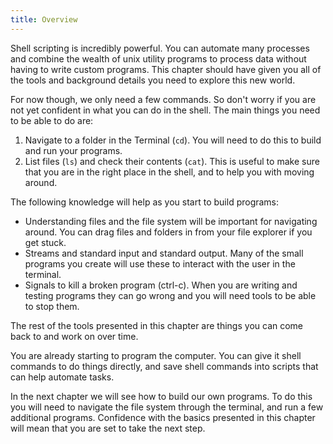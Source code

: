 ```yaml
---
title: Overview
---
```


Shell scripting is incredibly powerful. You can automate many processes and combine the wealth of unix utility programs to process data without having to write custom programs. This chapter should have given you all of the tools and background details you need to explore this new world.

For now though, we only need a few commands. So don't worry if you are not yet confident in what you can do in the shell. The main things you need to be able to do are:

1. Navigate to a folder in the Terminal (`cd`). You will need to do this to build and run your programs.
2. List files (`ls`) and check their contents (`cat`). This is useful to make sure that you are in the right place in the shell, and to help you with moving around.

The following knowledge will help as you start to build programs:

* Understanding files and the file system will be important for navigating around. You can drag files and folders in from your file explorer if you get stuck.
* Streams and standard input and standard output. Many of the small programs you create will use these to interact with the user in the terminal.
* Signals to kill a broken program (ctrl-c). When you are writing and testing programs they can go wrong and you will need tools to be able to stop them.

The rest of the tools presented in this chapter are things you can come back to and work on over time.

You are already starting to program the computer. You can give it shell commands to do things directly, and save shell commands into scripts that can help automate tasks.

In the next chapter we will see how to build our own programs. To do this you will need to navigate the file system through the terminal, and run a few additional programs. Confidence with the basics presented in this chapter will mean that you are set to take the next step.

